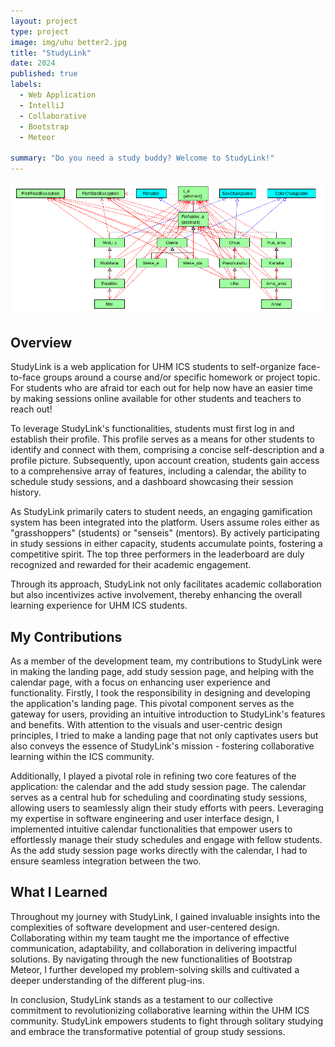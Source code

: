 ```yaml
---
layout: project
type: project
image: img/uhu better2.jpg
title: "StudyLink"
date: 2024
published: true
labels: 
  - Web Application
  - IntelliJ
  - Collaborative
  - Bootstrap
  - Meteor
    
summary: "Do you need a study buddy? Welcome to StudyLink!"
---
```

<img class="img-fluid" src="../img/fishing tournament.png">

## Overview

StudyLink is a web application for UHM ICS students to self-organize face-to-face groups around a course and/or specific homework or project topic. For students who are afraid tor each out for help now have an easier time by making sessions online available for other students and teachers to reach out!

To leverage StudyLink's functionalities, students must first log in and establish their profile. This profile serves as a means for other students to identify and connect with them, comprising a concise self-description and a profile picture. Subsequently, upon account creation, students gain access to a comprehensive array of features, including a calendar, the ability to schedule study sessions, and a dashboard showcasing their session history.

As StudyLink primarily caters to student needs, an engaging gamification system has been integrated into the platform. Users assume roles either as "grasshoppers" (students) or "senseis" (mentors). By actively participating in study sessions in either capacity, students accumulate points, fostering a competitive spirit. The top three performers in the leaderboard are duly recognized and rewarded for their academic engagement.

Through its approach, StudyLink not only facilitates academic collaboration but also incentivizes active involvement, thereby enhancing the overall learning experience for UHM ICS students.

## My Contributions 
 
As a member of the development team, my contributions to StudyLink were in making the landing page, add study session page, and helping with the calendar page, with a focus on enhancing user experience and functionality. Firstly, I took the responsibility in designing and developing the application's landing page. This pivotal component serves as the gateway for users, providing an intuitive introduction to StudyLink's features and benefits. With attention to the visuals and user-centric design principles, I tried to make a landing page that not only captivates users but also conveys the essence of StudyLink's mission - fostering collaborative learning within the ICS community.

Additionally, I played a pivotal role in refining two core features of the application: the calendar and the add study session page. The calendar serves as a central hub for scheduling and coordinating study sessions, allowing users to seamlessly align their study efforts with peers. Leveraging my expertise in software engineering and user interface design, I implemented intuitive calendar functionalities that empower users to effortlessly manage their study schedules and engage with fellow students. As the add study session page works directly with the calendar, I had to ensure seamless integration between the two.

## What I Learned

Throughout my journey with StudyLink, I gained invaluable insights into the complexities of software development and user-centered design. Collaborating within my team taught me the importance of effective communication, adaptability, and collaboration in delivering impactful solutions. By navigating through the new functionalities of Bootstrap Meteor, I further developed my problem-solving skills and cultivated a deeper understanding of the different plug-ins.

In conclusion, StudyLink stands as a testament to our collective commitment to revolutionizing collaborative learning within the UHM ICS community. StudyLink empowers students to fight through solitary studying and embrace the transformative potential of group study sessions.
